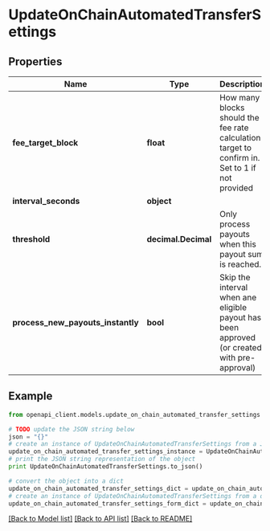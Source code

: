 # UpdateOnChainAutomatedTransferSettings


## Properties
Name | Type | Description | Notes
------------ | ------------- | ------------- | -------------
**fee_target_block** | **float** | How many blocks should the fee rate calculation target to confirm in. Set to 1 if not provided | [optional] 
**interval_seconds** | **object** |  | [optional] 
**threshold** | **decimal.Decimal** | Only process payouts when this payout sum is reached. | [optional] 
**process_new_payouts_instantly** | **bool** | Skip the interval when ane eligible payout has been approved (or created with pre-approval) | [optional] [default to False]

## Example

```python
from openapi_client.models.update_on_chain_automated_transfer_settings import UpdateOnChainAutomatedTransferSettings

# TODO update the JSON string below
json = "{}"
# create an instance of UpdateOnChainAutomatedTransferSettings from a JSON string
update_on_chain_automated_transfer_settings_instance = UpdateOnChainAutomatedTransferSettings.from_json(json)
# print the JSON string representation of the object
print UpdateOnChainAutomatedTransferSettings.to_json()

# convert the object into a dict
update_on_chain_automated_transfer_settings_dict = update_on_chain_automated_transfer_settings_instance.to_dict()
# create an instance of UpdateOnChainAutomatedTransferSettings from a dict
update_on_chain_automated_transfer_settings_form_dict = update_on_chain_automated_transfer_settings.from_dict(update_on_chain_automated_transfer_settings_dict)
```
[[Back to Model list]](../README.md#documentation-for-models) [[Back to API list]](../README.md#documentation-for-api-endpoints) [[Back to README]](../README.md)



